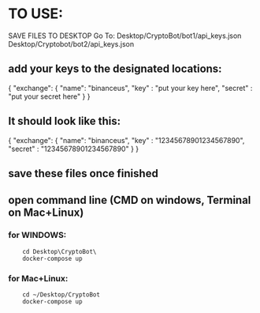 # TO USE:
 SAVE FILES TO DESKTOP
Go To: 
Desktop/CryptoBot/bot1/api_keys.json
Desktop/Cryptobot/bot2/api_keys.json

## add your keys to the designated locations: 

{
  "exchange": {
    "name": "binanceus",
    "key" : "put your key here",
    "secret" : "put your secret here"
  }
}

## It should look like this:

{
  "exchange": {
    "name": "binanceus",
    "key" : "12345678901234567890",
    "secret" : "12345678901234567890"
  }
}

## save these files once finished

## open command line (CMD on windows, Terminal on Mac+Linux)
### for WINDOWS:
		cd Desktop\CryptoBot\
		docker-compose up
### for Mac+Linux:
		cd ~/Desktop/CryptoBot
		docker-compose up
